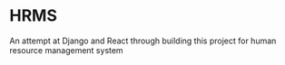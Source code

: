 # HRMS
An attempt at Django and React through building this project for human resource management system
